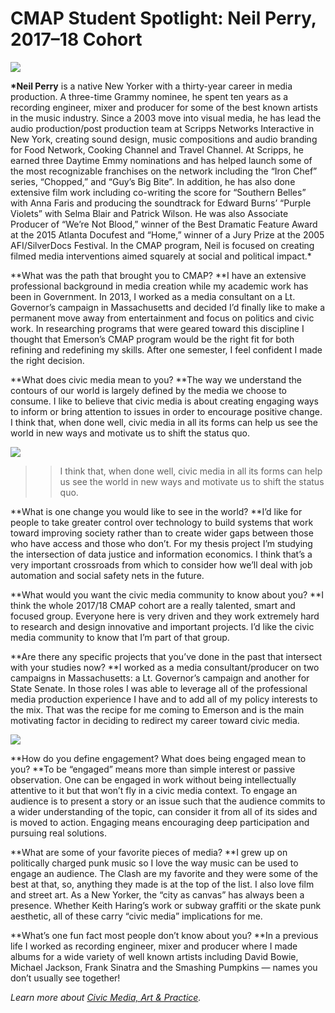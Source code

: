 # CMAP Student Spotlight: Neil Perry, 2017–18 Cohort

![](https://res.cloudinary.com/engagement-lab-home/image/upload/v1/homepage-2.0/news/medium/1_0cJai4NaF_d2B6_4ZyzvpQ.jpeg)

**\*Neil Perry** is a native New Yorker with a thirty-year career in media production. A three-time Grammy nominee, he spent ten years as a recording engineer, mixer and producer for some of the best known artists in the music industry. Since a 2003 move into visual media, he has lead the audio production/post production team at Scripps Networks Interactive in New York, creating sound design, music compositions and audio branding for Food Network, Cooking Channel and Travel Channel. At Scripps, he earned three Daytime Emmy nominations and has helped launch some of the most recognizable franchises on the network including the “Iron Chef” series, “Chopped,” and “Guy’s Big Bite”. In addition, he has also done extensive film work including co-writing the score for “Southern Belles” with Anna Faris and producing the soundtrack for Edward Burns’ “Purple Violets” with Selma Blair and Patrick Wilson. He was also Associate Producer of “We’re Not Blood,” winner of the Best Dramatic Feature Award at the 2015 Atlanta Docufest and “Home,” winner of a Jury Prize at the 2005 AFI/SilverDocs Festival. In the CMAP program, Neil is focused on creating filmed media interventions aimed squarely at social and political impact.\*

**What was the path that brought you to CMAP?
**I have an extensive professional background in media creation while my academic work has been in Government. In 2013, I worked as a media consultant on a Lt. Governor’s campaign in Massachusetts and decided I’d finally like to make a permanent move away from entertainment and focus on politics and civic work. In researching programs that were geared toward this discipline I thought that Emerson’s CMAP program would be the right fit for both refining and redefining my skills. After one semester, I feel confident I made the right decision.

**What does civic media mean to you?
**The way we understand the contours of our world is largely defined by the media we choose to consume. I like to believe that civic media is about creating engaging ways to inform or bring attention to issues in order to encourage positive change. I think that, when done well, civic media in all its forms can help us see the world in new ways and motivate us to shift the status quo.

![](https://res.cloudinary.com/engagement-lab-home/image/upload/v1/homepage-2.0/news/medium/1_AShPpj4Rjp2645aBcWYjiQ.jpeg)

> > I think that, when done well, civic media in all its forms can help us see the world in new ways and motivate us to shift the status quo.

**What is one change you would like to see in the world?
**I’d like for people to take greater control over technology to build systems that work toward improving society rather than to create wider gaps between those who have access and those who don’t. For my thesis project I’m studying the intersection of data justice and information economics. I think that’s a very important crossroads from which to consider how we’ll deal with job automation and social safety nets in the future.

**What would you want the civic media community to know about you?
**I think the whole 2017/18 CMAP cohort are a really talented, smart and focused group. Everyone here is very driven and they work extremely hard to research and design innovative and important projects. I’d like the civic media community to know that I’m part of that group.

**Are there any specific projects that you’ve done in the past that intersect with your studies now?
**I worked as a media consultant/producer on two campaigns in Massachusetts: a Lt. Governor’s campaign and another for State Senate. In those roles I was able to leverage all of the professional media production experience I have and to add all of my policy interests to the mix. That was the recipe for me coming to Emerson and is the main motivating factor in deciding to redirect my career toward civic media.

![](https://res.cloudinary.com/engagement-lab-home/image/upload/v1/homepage-2.0/news/medium/1_3mtQR8pPKFmKCEtU7W-UBA.jpeg)

**How do you define engagement? What does being engaged mean to you?
**To be “engaged” means more than simple interest or passive observation. One can be engaged in work without being intellectually attentive to it but that won’t fly in a civic media context. To engage an audience is to present a story or an issue such that the audience commits to a wider understanding of the topic, can consider it from all of its sides and is moved to action. Engaging means encouraging deep participation and pursuing real solutions.

**What are some of your favorite pieces of media?
**I grew up on politically charged punk music so I love the way music can be used to engage an audience. The Clash are my favorite and they were some of the best at that, so, anything they made is at the top of the list. I also love film and street art. As a New Yorker, the “city as canvas” has always been a presence. Whether Keith Haring’s work or subway graffiti or the skate punk aesthetic, all of these carry “civic media” implications for me.

**What’s one fun fact most people don’t know about you?
**In a previous life I worked as recording engineer, mixer and producer where I made albums for a wide variety of well known artists including David Bowie, Michael Jackson, Frank Sinatra and the Smashing Pumpkins — names you don’t usually see together!

_Learn more about [Civic Media, Art & Practice](https://elab.emerson.edu/cmap)._
